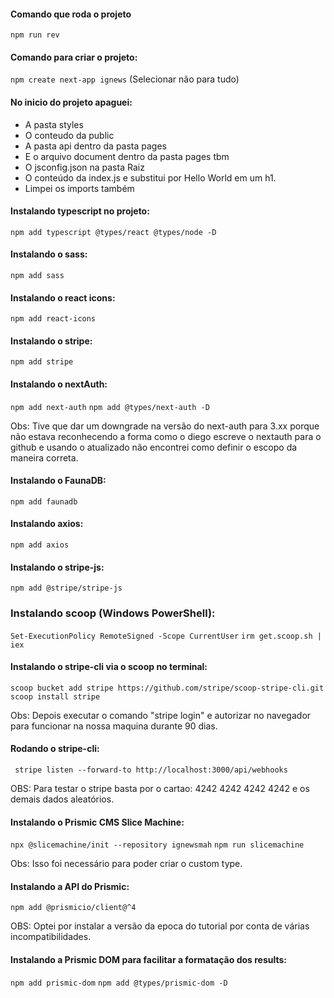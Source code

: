 #### Comando que roda o projeto
```npm run rev```

#### Comando para criar o projeto:
```npm create next-app ignews```
(Selecionar não para tudo)

#### No inicio do projeto apaguei:
- A pasta styles
- O conteudo da public
- A pasta api dentro da pasta pages
- E o arquivo document dentro da pasta pages tbm
- O jsconfig.json na pasta Raiz
- O conteúdo da index.js e substitui por Hello World em um h1.
- Limpei os imports também

#### Instalando typescript no projeto:
```npm add typescript @types/react @types/node -D```

#### Instalando o sass:
```npm add sass```

#### Instalando o react icons:
```npm add react-icons```

#### Instalando o stripe:
```npm add stripe```

#### Instalando o nextAuth:
```npm add next-auth```
```npm add @types/next-auth -D```

Obs: Tive que dar um downgrade na versão do next-auth para 3.xx porque não estava reconhecendo a forma como o diego escreve o nextauth para o github e usando o atualizado não encontrei como definir o escopo da maneira correta.

#### Instalando o FaunaDB:
``` npm add faunadb ```

#### Instalando axios:
``` npm add axios ```

#### Instalando o stripe-js:
``` npm add @stripe/stripe-js ```

### Instalando scoop (Windows PowerShell):
```Set-ExecutionPolicy RemoteSigned -Scope CurrentUser```
```irm get.scoop.sh | iex```

#### Instalando o stripe-cli via o scoop no terminal:
```scoop bucket add stripe https://github.com/stripe/scoop-stripe-cli.git```
```scoop install stripe``` 

Obs: Depois executar o comando "stripe login" e autorizar no navegador para funcionar na nossa maquina durante 90 dias.

#### Rodando o stripe-cli:
``` stripe listen --forward-to http://localhost:3000/api/webhooks```

OBS: Para testar o stripe basta por o cartao: 4242 4242 4242 4242 e os demais dados aleatórios.

#### Instalando o Prismic CMS Slice Machine:
```npx @slicemachine/init --repository ignewsmah```
```npm run slicemachine```

Obs: Isso foi necessário para poder criar o custom type.

#### Instalando a API do Prismic:
```npm add @prismicio/client@^4```

OBS: Optei por instalar a versão da epoca do tutorial por conta de várias incompatibilidades.

#### Instalando a Prismic DOM para facilitar a formatação dos results:
```npm add prismic-dom```
```npm add @types/prismic-dom -D```